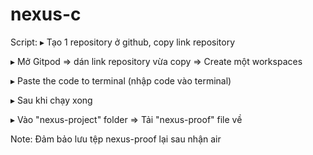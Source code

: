 # nexus-c
Script:
▸ Tạo 1 repository ở github, copy link repository

▸ Mở Gitpod => dán link repository vừa copy => Create một workspaces

▸ Paste the code to terminal (nhập code vào terminal)

▸ Sau khi chạy xong

▸ Vào "nexus-project" folder => Tải "nexus-proof" file về

Note: Đảm bảo lưu tệp nexus-proof lại sau nhận air
